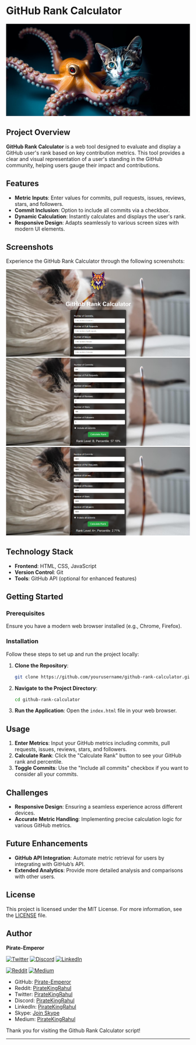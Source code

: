 # GitHub Rank Calculator

![Header Image](header.png)

## Project Overview

**GitHub Rank Calculator** is a web tool designed to evaluate and display a GitHub user's rank based on key contribution metrics. This tool provides a clear and visual representation of a user's standing in the GitHub community, helping users gauge their impact and contributions.

## Features

- **Metric Inputs**: Enter values for commits, pull requests, issues, reviews, stars, and followers.
- **Commit Inclusion**: Option to include all commits via a checkbox.
- **Dynamic Calculation**: Instantly calculates and displays the user's rank.
- **Responsive Design**: Adapts seamlessly to various screen sizes with modern UI elements.

## Screenshots

Experience the GitHub Rank Calculator through the following screenshots:

![Screenshot 1](screenshot1.png)
![Screenshot 2](screenshot2.png)
![Screenshot 3](screenshot3.png)

## Technology Stack

- **Frontend**: HTML, CSS, JavaScript
- **Version Control**: Git
- **Tools**: GitHub API (optional for enhanced features)

## Getting Started

### Prerequisites

Ensure you have a modern web browser installed (e.g., Chrome, Firefox).

### Installation

Follow these steps to set up and run the project locally:

1. **Clone the Repository**:
   ```bash
   git clone https://github.com/yourusername/github-rank-calculator.git
   ```

2. **Navigate to the Project Directory**:
   ```bash
   cd github-rank-calculator
   ```

3. **Run the Application**:
   Open the `index.html` file in your web browser.

## Usage

1. **Enter Metrics**: Input your GitHub metrics including commits, pull requests, issues, reviews, stars, and followers.
2. **Calculate Rank**: Click the "Calculate Rank" button to see your GitHub rank and percentile.
3. **Toggle Commits**: Use the "Include all commits" checkbox if you want to consider all your commits.

## Challenges

- **Responsive Design**: Ensuring a seamless experience across different devices.
- **Accurate Metric Handling**: Implementing precise calculation logic for various GitHub metrics.

## Future Enhancements

- **GitHub API Integration**: Automate metric retrieval for users by integrating with GitHub’s API.
- **Extended Analytics**: Provide more detailed analysis and comparisons with other users.

## License

This project is licensed under the MIT License. For more information, see the [LICENSE](LICENSE) file.

## Author

**Pirate-Emperor**

[![Twitter](https://skillicons.dev/icons?i=twitter)](https://twitter.com/PirateKingRahul)
[![Discord](https://skillicons.dev/icons?i=discord)](https://discord.com/users/1200728704981143634)
[![LinkedIn](https://skillicons.dev/icons?i=linkedin)](https://www.linkedin.com/in/piratekingrahul)

[![Reddit](https://img.shields.io/badge/Reddit-FF5700?style=for-the-badge&logo=reddit&logoColor=white)](https://www.reddit.com/u/PirateKingRahul)
[![Medium](https://img.shields.io/badge/Medium-42404E?style=for-the-badge&logo=medium&logoColor=white)](https://medium.com/@piratekingrahul)

- GitHub: [Pirate-Emperor](https://github.com/Pirate-Emperor)
- Reddit: [PirateKingRahul](https://www.reddit.com/u/PirateKingRahul/)
- Twitter: [PirateKingRahul](https://twitter.com/PirateKingRahul)
- Discord: [PirateKingRahul](https://discord.com/users/1200728704981143634)
- LinkedIn: [PirateKingRahul](https://www.linkedin.com/in/piratekingrahul)
- Skype: [Join Skype](https://join.skype.com/invite/yfjOJG3wv9Ki)
- Medium: [PirateKingRahul](https://medium.com/@piratekingrahul)

Thank you for visiting the Github Rank Calculator script!

---
